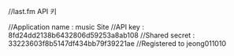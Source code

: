 //last.fm API 키

//Application name :	music Site
//API key	: 8fd24dd2138b6432806d59253a8ab108
//Shared secret	: 33223603f8b5147df434bb79f39221ae
//Registered to	jeong011010